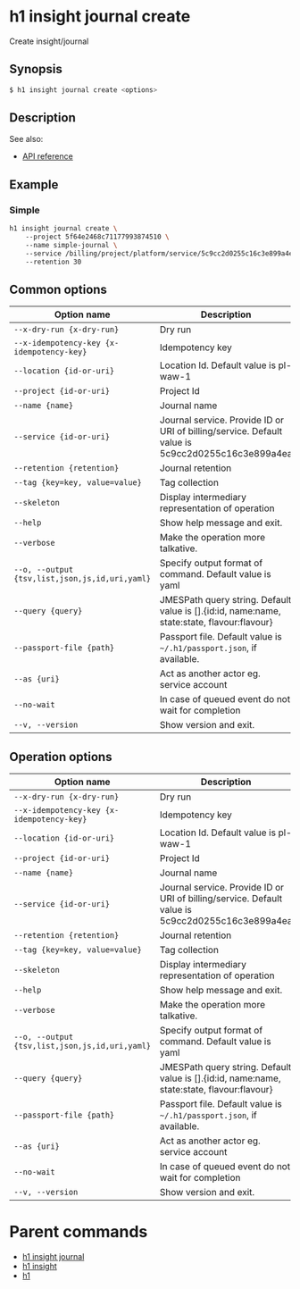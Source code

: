 
# h1 insight journal create

Create insight/journal

## Synopsis

```bash
$ h1 insight journal create <options>
```

## Description

See also:

* [API reference](https://api.hyperone.com/v2/docs#operation/insight_project_journal_create)

## Example


### Simple

```bash
h1 insight journal create \ 
	--project 5f64e2468c71177993874510 \ 
	--name simple-journal \ 
	--service /billing/project/platform/service/5c9cc2d0255c16c3e899a4ea \ 
	--retention 30
```

## Common options

| Option name                                        | Description                                                                                      |
| -------------------------------------------------- | ------------------------------------------------------------------------------------------------ |
| ```--x-dry-run {x-dry-run}```                      | Dry run                                                                                          |
| ```--x-idempotency-key {x-idempotency-key}```      | Idempotency key                                                                                  |
| ```--location {id-or-uri}```                       | Location Id. Default value is pl-waw-1                                                           |
| ```--project {id-or-uri}```                        | Project Id                                                                                       |
| ```--name {name}```                                | Journal name                                                                                     |
| ```--service {id-or-uri}```                        | Journal service. Provide ID or URI of billing/service. Default value is 5c9cc2d0255c16c3e899a4ea |
| ```--retention {retention}```                      | Journal retention                                                                                |
| ```--tag {key=key, value=value}```                 | Tag collection                                                                                   |
| ```--skeleton```                                   | Display intermediary representation of operation                                                 |
| ```--help```                                       | Show help message and exit.                                                                      |
| ```--verbose```                                    | Make the operation more talkative.                                                               |
| ```--o, --output {tsv,list,json,js,id,uri,yaml}``` | Specify output format of command. Default value is yaml                                          |
| ```--query {query}```                              | JMESPath query string. Default value is [].\{id:id, name:name, state:state, flavour:flavour\}    |
| ```--passport-file {path}```                       | Passport file. Default value is ```~/.h1/passport.json```, if available.                         |
| ```--as {uri}```                                   | Act as another actor eg. service account                                                         |
| ```--no-wait```                                    | In case of queued event do not wait for completion                                               |
| ```--v, --version```                               | Show version and exit.                                                                           |

## Operation options

| Option name                                        | Description                                                                                      |
| -------------------------------------------------- | ------------------------------------------------------------------------------------------------ |
| ```--x-dry-run {x-dry-run}```                      | Dry run                                                                                          |
| ```--x-idempotency-key {x-idempotency-key}```      | Idempotency key                                                                                  |
| ```--location {id-or-uri}```                       | Location Id. Default value is pl-waw-1                                                           |
| ```--project {id-or-uri}```                        | Project Id                                                                                       |
| ```--name {name}```                                | Journal name                                                                                     |
| ```--service {id-or-uri}```                        | Journal service. Provide ID or URI of billing/service. Default value is 5c9cc2d0255c16c3e899a4ea |
| ```--retention {retention}```                      | Journal retention                                                                                |
| ```--tag {key=key, value=value}```                 | Tag collection                                                                                   |
| ```--skeleton```                                   | Display intermediary representation of operation                                                 |
| ```--help```                                       | Show help message and exit.                                                                      |
| ```--verbose```                                    | Make the operation more talkative.                                                               |
| ```--o, --output {tsv,list,json,js,id,uri,yaml}``` | Specify output format of command. Default value is yaml                                          |
| ```--query {query}```                              | JMESPath query string. Default value is [].\{id:id, name:name, state:state, flavour:flavour\}    |
| ```--passport-file {path}```                       | Passport file. Default value is ```~/.h1/passport.json```, if available.                         |
| ```--as {uri}```                                   | Act as another actor eg. service account                                                         |
| ```--no-wait```                                    | In case of queued event do not wait for completion                                               |
| ```--v, --version```                               | Show version and exit.                                                                           |

# Parent commands

* [h1 insight journal](./../README.md)
* [h1 insight](./../../README.md)
* [h1](./../../../README.md)
